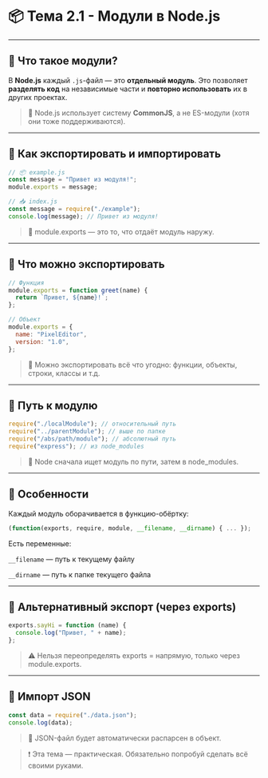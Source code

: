 # 📦 Тема 2.1 - Модули в Node.js

---

## 🔹 Что такое модули?

В **Node.js** каждый `.js`-файл — это **отдельный модуль**. Это позволяет **разделять код** на независимые части и **повторно использовать** их в других проектах.

> 📌 Node.js использует систему **CommonJS**, а не ES-модули (хотя они тоже поддерживаются).

---

## 🔹 Как экспортировать и импортировать

```javascript
// 📦 example.js
const message = "Привет из модуля!";
module.exports = message;
```

```javascript
// 📥 index.js
const message = require("./example");
console.log(message); // Привет из модуля!
```

> 📌 module.exports — это то, что отдаёт модуль наружу.

---

## 🔹 Что можно экспортировать

```javascript
// Функция
module.exports = function greet(name) {
  return `Привет, ${name}!`;
};

// Объект
module.exports = {
  name: "PixelEditor",
  version: "1.0",
};
```

> 📌 Можно экспортировать всё что угодно: функции, объекты, строки, классы и т.д.

---

## 🔹 Путь к модулю

```javascript
require("./localModule"); // относительный путь
require("../parentModule"); // выше по папке
require("/abs/path/module"); // абсолютный путь
require("express"); // из node_modules
```

> 📌 Node сначала ищет модуль по пути, затем в node_modules.

---

## 🔹 Особенности

Каждый модуль оборачивается в функцию-обёртку:

```javascript
(function(exports, require, module, __filename, __dirname) { ... });
```

Есть переменные:

`__filename` — путь к текущему файлу

`__dirname` — путь к папке текущего файла

---

## 🔹 Альтернативный экспорт (через exports)

```javascript
exports.sayHi = function (name) {
  console.log("Привет, " + name);
};
```

> ⚠️ Нельзя переопределять exports = напрямую, только через module.exports.

---

## 🔹 Импорт JSON

```javascript
const data = require("./data.json");
console.log(data);
```

> 📌 JSON-файл будет автоматически распарсен в объект.

> ❗ Эта тема — практическая. Обязательно попробуй сделать всё своими руками.
